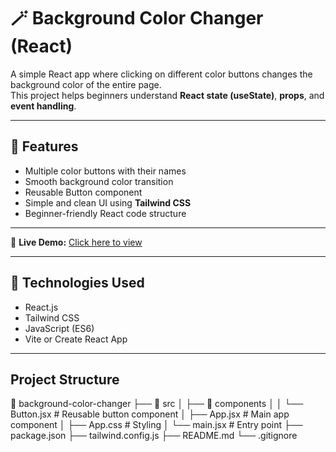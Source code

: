 # 🪄 Background Color Changer (React)

A simple React app where clicking on different color buttons changes the background color of the entire page.  
This project helps beginners understand **React state (useState)**, **props**, and **event handling**.

---

## 🌈 Features
- Multiple color buttons with their names  
- Smooth background color transition  
- Reusable Button component  
- Simple and clean UI using **Tailwind CSS**  
- Beginner-friendly React code structure  

---
🔗 **Live Demo:** [Click here to view]([https://background-color-changer.vercel.app/](https://background-color-changer-react-ashy.vercel.app/))

---

## 🧩 Technologies Used
- React.js  
- Tailwind CSS  
- JavaScript (ES6)  
- Vite or Create React App  

---

## Project Structure ##
📂 background-color-changer
├── 📁 src
│   ├── 📁 components
│   │   └── Button.jsx        # Reusable button component
│   ├── App.jsx               # Main app component
│   ├── App.css               # Styling
│   └── main.jsx              # Entry point
├── package.json
├── tailwind.config.js
├── README.md
└── .gitignore


